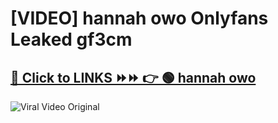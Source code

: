 
 # [VIDEO] hannah owo Onlyfans Leaked gf3cm

## <h2><a href="https://clipsfans.com/hannah_owo&ref=git">🔗 Click to LINKS ⏩⏩ 👉 🟢 hannah owo </a></h2>

<a href="https://clipsfans.com/hannah_owo&ref=git" rel="nofollow" data-target="animated-image.originalLink"><img src="https://i.ibb.co.com/xMMVF88/686577567.gif" alt="Viral Video Original" style="max-width: 100%; display: inline-block;" data-target="animated-image.originalImage"></a>

